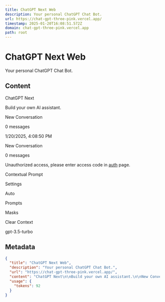 ```yaml
---
title: ChatGPT Next Web
description: Your personal ChatGPT Chat Bot.
url: https://chat-gpt-three-pink.vercel.app/
timestamp: 2025-01-20T16:08:51.572Z
domain: chat-gpt-three-pink.vercel.app
path: root
---
```


# ChatGPT Next Web


Your personal ChatGPT Chat Bot.


## Content

ChatGPT Next

Build your own AI assistant.

New Conversation

0 messages

1/20/2025, 4:08:50 PM

New Conversation

0 messages

Unauthorized access, please enter access code in [auth](https://chat-gpt-three-pink.vercel.app/#/auth) page.

Contextual Prompt

Settings

Auto

Prompts

Masks

Clear Context

gpt-3.5-turbo

## Metadata

```json
{
  "title": "ChatGPT Next Web",
  "description": "Your personal ChatGPT Chat Bot.",
  "url": "https://chat-gpt-three-pink.vercel.app/",
  "content": "ChatGPT Next\n\nBuild your own AI assistant.\n\nNew Conversation\n\n0 messages\n\n1/20/2025, 4:08:50 PM\n\nNew Conversation\n\n0 messages\n\nUnauthorized access, please enter access code in [auth](https://chat-gpt-three-pink.vercel.app/#/auth) page.\n\nContextual Prompt\n\nSettings\n\nAuto\n\nPrompts\n\nMasks\n\nClear Context\n\ngpt-3.5-turbo",
  "usage": {
    "tokens": 92
  }
}
```
